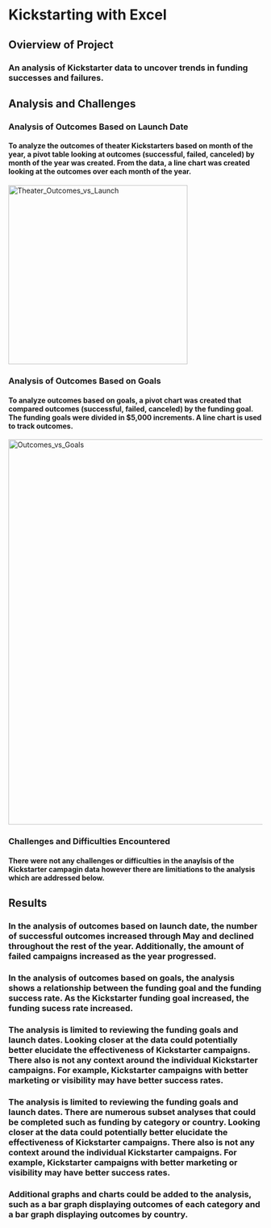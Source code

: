 # Kickstarting with Excel

## Ovierview of Project

### An analysis of Kickstarter data to uncover trends in funding successes and failures.

## Analysis and Challenges

### Analysis of Outcomes Based on Launch Date

####  To analyze the outcomes of theater Kickstarters based on month of the year, a pivot table looking at outcomes (successful, failed, canceled) by month of the year was created. From the data, a line chart was created looking at the outcomes over each month of the year.

<img width="355" alt="Theater_Outcomes_vs_Launch" src="https://user-images.githubusercontent.com/67160240/163726584-a0c0fe75-507d-455e-b94f-d827ccef901b.PNG">

### Analysis of Outcomes Based on Goals

####  To analyze outcomes based on goals, a pivot chart was created that compared outcomes (successful, failed, canceled) by the funding goal. The funding goals were divided in $5,000 increments. A line chart is used to track outcomes.

<img width="764" alt="Outcomes_vs_Goals" src="https://user-images.githubusercontent.com/67160240/163720517-45c9276e-5351-4077-bac9-5818840e810a.PNG">

### Challenges and Difficulties Encountered

#### There were not any challenges or difficulties in the anaylsis of the Kickstarter campagin data however there are limitiations to the analysis which are addressed below.

## Results

### In the analysis of outcomes based on launch date, the number of successful outcomes increased through May and declined throughout the rest of the year. Additionally, the amount of failed campaigns increased as the year progressed.

### In the analysis of outcomes based on goals, the analysis shows a relationship between the funding goal and the funding success rate. As the Kickstarter funding goal increased, the funding sucess rate increased.

### The analysis is limited to reviewing the funding goals and launch dates. Looking closer at the data could potentially better elucidate the effectiveness of Kickstarter campaigns. There also is not any context around the individual Kickstarter campaigns. For example, Kickstarter campaigns with better marketing or visibility may have better success rates.

### The analysis is limited to reviewing the funding goals and launch dates. There are numerous subset analyses that could be completed such as funding by category or country. Looking closer at the data could potentially better elucidate the effectiveness of Kickstarter campaigns. There also is not any context around the individual Kickstarter campaigns. For example, Kickstarter campaigns with better marketing or visibility may have better success rates.

### Additional graphs and charts could be added to the analysis, such as a bar graph displaying outcomes of each category and a bar graph displaying outcomes by country.
